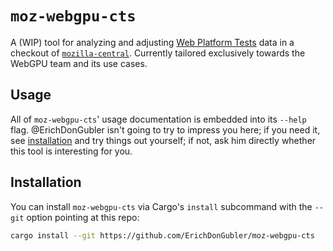 # `moz-webgpu-cts`

A (WIP) tool for analyzing and adjusting [Web Platform Tests] data in
a checkout of [`mozilla-central`]. Currently tailored exclusively towards the
WebGPU team and its use cases.

[Web Platform Tests]: https://web-platform-tests.org/
[`mozilla-central`]: https://hg.mozilla.org/mozilla-central/

## Usage

All of `moz-webgpu-cts`' usage documentation is embedded into its `--help` flag.
@ErichDonGubler isn't going to try to impress you here; if you need it, see
[installation](#Installation) and try things out yourself; if not, ask him
directly whether this tool is interesting for you.

## Installation

You can install `moz-webgpu-cts` via Cargo's `install` subcommand with the
`--git` option pointing at this repo:

```sh
cargo install --git https://github.com/ErichDonGubler/moz-webgpu-cts
```
